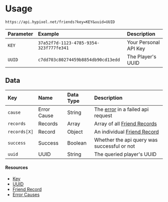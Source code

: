 # Usage
`https://api.hypixel.net/friends?key=KEY&uuid=UUID`

|Parameter|Example|Description|
|:-|:-|:-|
|`KEY`|`37a52f7d-1123-4785-9354-323f777fe341`|Your Personal API Key| 
|`UUID`|`c7dd703c80274459b8854db90cd13edd`|The Player's UUID|

## Data
|Key|Name|Data Type|Description|
|:-|:-|:-|:-|
|`cause`|Error Cause|String|The [error](https://github.com/Mysterium422/Hypixel-Api-Docs/blob/main/Friends/Errors.md) in a failed api request|
|`records`|Records|Array|Array of all [Friend Records](https://github.com/Mysterium422/Hypixel-Api-Docs/blob/main/Friends/Records.md)|
|`records[X]`|Record|Object|An individual [Friend Record](https://github.com/Mysterium422/Hypixel-Api-Docs/blob/main/Friends/Records.md)|
|`success`|Success|Boolean|Whether the api query was successful or not| 
|`uuid`|UUID|String|The queried player's UUID|

#### Resources
- [Key](https://github.com/Mysterium422/Hypixel-Api-Docs/blob/main/API%20Usage/GetAKey.md)
- [UUID](https://github.com/Mysterium422/Hypixel-Api-Docs/blob/main/API%20Usage/UUID.md)
- [Friend Record](https://github.com/Mysterium422/Hypixel-Api-Docs/blob/main/Friends/Records.md)
- [Error Causes](https://github.com/Mysterium422/Hypixel-Api-Docs/blob/main/Friends/Errors.md)